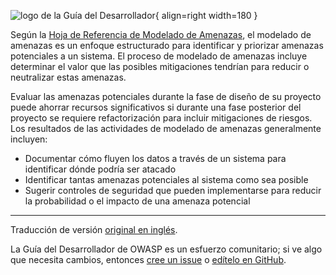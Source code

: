 ![logo de la Guía del Desarrollador](../../assets/images/dg_logo_bbd.png "Guía del Desarrollador"){ align=right width=180 }

Según la [Hoja de Referencia de Modelado de Amenazas][cstm],
el modelado de amenazas es un enfoque estructurado para identificar y priorizar amenazas potenciales a un sistema.
El proceso de modelado de amenazas incluye determinar el valor que las posibles mitigaciones tendrían
para reducir o neutralizar estas amenazas.

Evaluar las amenazas potenciales durante la fase de diseño de su proyecto puede ahorrar recursos significativos
si durante una fase posterior del proyecto se requiere refactorización para incluir mitigaciones de riesgos.
Los resultados de las actividades de modelado de amenazas generalmente incluyen:

* Documentar cómo fluyen los datos a través de un sistema para identificar dónde podría ser atacado
* Identificar tantas amenazas potenciales al sistema como sea posible
* Sugerir controles de seguridad que pueden implementarse para reducir la probabilidad o el impacto de una amenaza potencial

---

Traducción de versión [original en inglés][en0601].

La Guía del Desarrollador de OWASP es un esfuerzo comunitario;
si ve algo que necesita cambios, entonces [cree un issue][issue0601] o [edítelo en GitHub][edit0601].

[cstm]: https://cheatsheetseries.owasp.org/cheatsheets/Threat_Modeling_Cheat_Sheet
[edit0601]: https://github.com/OWASP/DevGuide/blob/main/docs/es/04-design/01-threat-modeling/index.md
[en0601]: https://devguide.owasp.org/en/04-design/01-threat-modeling/
[issue0601]: https://github.com/OWASP/DevGuide/issues/new?labels=enhancement&template=request.md&title=Update:%2004-design/01-threat-modeling/index
